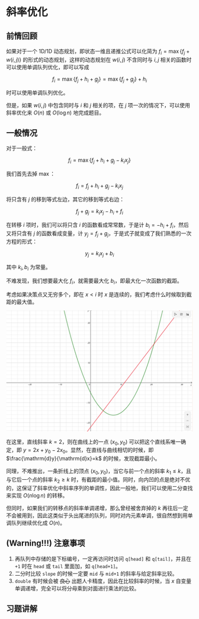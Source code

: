 # 斜率优化

## 前情回顾

如果对于一个 1D/1D 动态规划，即状态一维且递推公式可以化简为 $f_i=\max\{f_j+w(i,j)\}$ 的形式的动态规划，这样的动态规划在 $w(i,j)$ 不含同时与 $i,j$ 相关的函数时可以使用单调队列优化，即可以写成

$$f_i=\max\{f_j+h_i+g_j\}=\max\{f_j+g_j\}+h_i$$

时可以使用单调队列优化。

但是，如果 $w(i,j)$ 中包含同时与 $i$ 和 $j$ 相关的项，在 $j$ 项一次的情况下，可以使用斜率优化来 $O(n)$ 或 $O(\log n)$ 地完成题目。

## 一般情况

对于一般式：

$$f_i=\max\{f_j+h_i+g_j-k_ix_j\}$$

我们首先去掉 $\max$：

$$f_i=f_j+h_i+g_j-k_ix_j$$

将只含有 $j$ 的移到等式左边，其它的移到等式右边：

$$f_j+g_j=k_ix_j-h_i+f_i$$

在转移 $i$ 项时，我们可以将只含 $i$ 的函数看成常常数，于是计 $b_i=-h_i+f_i$，然后又将只含有 $j$ 的函数看成变量，计 $y_j=f_j+g_j$，于是式子就变成了我们熟悉的一次方程的形式：

$$y_j=k_ix_j+b_i$$

其中 $k_i,b_i$ 为常量。

不难发现，我们想要最大化 $f_i$，就需要最大化 $b_i$，即最大化一次函数的截距。

考虑如果决策点又无穷多个，即在 $x<i$ 时 $x$ 是连续的，我们考虑什么时候取到截距的最大值。

![](xielv1.png)

在这里，直线斜率 $k=2$，则在曲线上的一点 $(x_0,y_0)$ 可以把这个直线系唯一确定，即 $y=2x+y_0-2x_0$。显然，在直线与曲线相切的时候，即 $\frac{\mathrm{d}y}{\mathrm{d}x}=k$ 的时候，发现截距最小。

同理，不难推出，一条折线上的顶点 $(x_0,y_0)$，当它与前一个点的斜率 $k_1\le k$，且与它后一个点的斜率 $k_2\ge k$ 时，有截距的最小值。同时，向内凹的点是绝对不优的，这保证了斜率优化中斜率序列的单调性，因此一般地，我们可以使用二分查找来实现 $O(n\log n)$ 的转移。

但同时，如果我们的转移点的斜率单调递增，那么曾经被舍弃掉的 $k$ 再往后一定不会被用到，因此这类似于头出尾进的队列，同时对内元素单调，很自然想到用单调队列继续优化成 $O(n)$。

## **(Warning!!!)** 注意事项

1. 再队列中存储的是下标编号，一定再访问时访问 `q[head]` 和 `q[tail]`，并且在 `+1` 时在 `head` 或 `tail` 里面加，如 `q[head+1]`。
2. 二分时比较 `slope` 的时候一定要 `mid` 与 `mid+1` 的斜率与给定斜率比较。
3. `double` 有时候会被 ~~良心~~ 出题人卡精度，因此在比较斜率的时候，当 $x$ 自变量单调递增，完全可以将分母乘到对面进行乘法的比较。

## 习题讲解